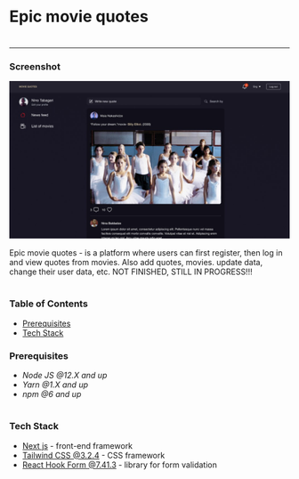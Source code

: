 <div style="display:flex; align-items: center">
  <h1 style="position:relative; top: -6px" >Epic movie quotes</h1>
</div>

---

### Screenshot

![](public/assets/images/epic_main.jpg)


Epic movie quotes - is a platform where users can first register, then log in and view quotes from movies. Also add quotes, movies. update data, change their user data, etc. NOT FINISHED, STILL IN PROGRESS!!!

#

### Table of Contents

- [Prerequisites](#prerequisites)
- [Tech Stack](#tech-stack)

### Prerequisites

-  _Node JS @12.X and up_
-  _Yarn @1.X and up_
-  _npm @6 and up_

#

### Tech Stack

-  [Next js](https://nextjs.org) - front-end framework
-  [Tailwind CSS @3.2.4](https://tailwindcss.com/) - CSS framework
-  [React Hook Form @7.41.3](https://react-hook-form.com/) - library for form validation

#

